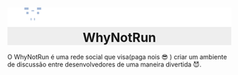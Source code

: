 <h1 align="center" style="background-color: #eee;">
    <img src="./public/logo.png"/><br>
    WhyNotRun
</h1>

O WhyNotRun é uma rede social que visa(paga nois :sunglasses: ) criar um ambiente de discussão entre desenvolvedores de uma maneira divertida :smiling_imp:.